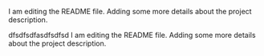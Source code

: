 I am editing the README file. Adding some more details about the project description.

dfsdfsdfasdfsdfsd
I am editing the README file. Adding some more details about the project description.
